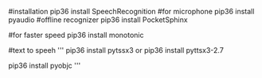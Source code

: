 #installation
pip36 install SpeechRecognition
#for microphone
pip36 install pyaudio
#offline recognizer
pip36 install PocketSphinx

#for faster speed
pip36 install monotonic

#text to speeh
'''
pip36 install pytssx3 
or
pip36 install pyttsx3-2.7

pip36 install pyobjc
'''